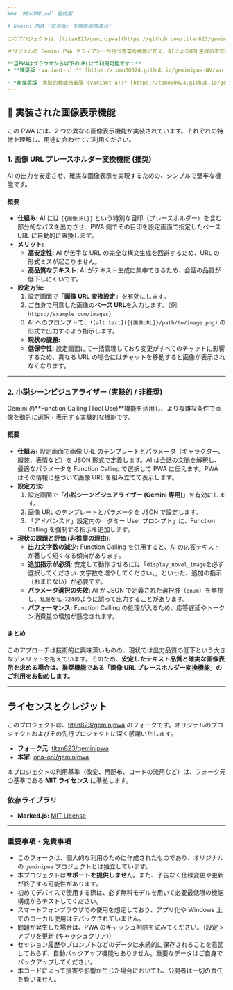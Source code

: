 ```yaml
---
### `README.md` 最終案

# Gemini PWA (拡張版: 多機能画像表示)

このプロジェクトは、[titan823/geminipwa](https://github.com/titan823/geminipwa) をフォークし、AIとの対話中に動的に画像を生成・表示するための2つの異なるアプローチ（**推奨**と**実験的**）を実装した独自拡張バージョンです。

オリジナルの Gemini PWA クライアントが持つ豊富な機能に加え、AIによるURL生成の不安定さを解決し、より表現力豊かなチャット体験を実現することを目指しています。

**当PWAはブラウザから以下のURLにて利用可能です：**
- **推奨版 (variant-b):** [https://tomo00024.github.io/geminipwa-NV/variant-b/](https://tomo00024.github.io/geminipwa-NV/variant-b/)

- *非推奨版　実験的機能搭載版 (variant-a):* [https://tomo00024.github.io/geminipwa-NV/variant-a/](https://tomo00024.github.io/geminipwa-NV/variant-a/)
---
```


## 🌟 実装された画像表示機能

この PWA には、2 つの異なる画像表示機能が実装されています。それぞれの特徴を理解し、用途に合わせてご利用ください。

### 1. 画像 URL プレースホルダー変換機能 (推奨)

AI の出力を安定させ、確実な画像表示を実現するための、シンプルで堅牢な機能です。

#### 概要

- **仕組み:** AI には `{{画像URL}}` という特別な目印（プレースホルダー）を含む部分的なパスを出力させ、PWA 側でその目印を設定画面で指定したベース URL に自動的に置換します。
- **メリット:**
  - **高安定性:** AI が苦手な URL の完全な構文生成を回避するため、URL の形式ミスが起こりません。
  - **高品質なテキスト:** AI がテキスト生成に集中できるため、会話の品質が低下しにくいです。
- **設定方法:**
  1.  設定画面で「**画像 URL 変換設定**」を有効にします。
  2.  ご自身で用意した画像の**ベース URL**を入力します。（例: `https://example.com/images`）
  3.  AI へのプロンプトで、`![alt text]({{画像URL}}/path/to/image.png)` の形式で出力するよう指示します。
  - **現状の課題:**
  - **低保守性:** 設定画面にて一括管理しており変更がすべてのチャットに影響するため、異なる URL の場合にはチャットを移動すると画像が表示されなくなります。

---

### 2. 小説シーンビジュアライザー (実験的 / 非推奨)

Gemini の**Function Calling (Tool Use)**機能を活用し、より複雑な条件で画像を動的に選択・表示する実験的な機能です。

#### 概要

- **仕組み:** 設定画面で画像 URL のテンプレートとパラメータ（キャラクター、服装、表情など）を JSON 形式で定義します。AI は会話の文脈を解釈し、最適なパラメータを Function Calling で選択して PWA に伝えます。PWA はその情報に基づいて画像 URL を組み立てて表示します。
- **設定方法:**
  1.  設定画面で「**小説シーンビジュアライザー (Gemini 専用)**」を有効にします。
  2.  画像 URL のテンプレートとパラメータを JSON で設定します。
  3.  「アドバンスド」設定内の「ダミー User プロンプト」に、Function Calling を強制する指示を追加します。
- **現状の課題と評価 (非推奨の理由):**
  - **出力文字数の減少:** Function Calling を併用すると、AI の応答テキストが著しく短くなる傾向があります。
  - **追加指示が必須:** 安定して動作させるには「`display_novel_image`を必ず選択してください.
    文字数を増やしてください。」といった、追加の指示（おまじない）が必要です。
  - **パラメータ選択の失敗:** AI が JSON で定義された選択肢（`enum`）を無視し、`私服`を`私-724`のように誤って出力することがあります。
  - **パフォーマンス:** Function Calling の処理が入るため、応答遅延やトークン消費量の増加が懸念されます。

#### まとめ

このアプローチは技術的に興味深いものの、現状では出力品質の低下という大きなデメリットを抱えています。そのため、**安定したテキスト品質と確実な画像表示を求める場合は、推奨機能である「画像 URL プレースホルダー変換機能」のご利用をお勧めします。**

---

## ライセンスとクレジット

このプロジェクトは、[titan823/geminipwa](https://github.com/titan823/geminipwa) のフォークです。オリジナルのプロジェクトおよびその先行プロジェクトに深く感謝いたします。

- **フォーク元:** [titan823/geminipwa](https://github.com/titan823/geminipwa)
- **本家:** [ona-oni/geminipwa](https://github.com/ona-oni/geminipwa)

本プロジェクトの利用基準（改変、再配布、コードの流用など）は、フォーク元の基準である **MIT ライセンス** に準拠します。

### 依存ライブラリ

- **Marked.js:** [MIT License](https://github.com/markedjs/marked/blob/master/LICENSE.md)

---

### 重要事項・免責事項

- このフォークは、個人的な利用のために作成されたものであり、オリジナルの `geminipwa` プロジェクトとは独立しています。
- 本プロジェクトは**サポートを提供しません**。また、予告なく仕様変更や更新が終了する可能性があります。
- 初めてデバイスで使用する際は、必ず無料モデルを用いて必要最低限の機能構成からテストしてください。
- スマートフォンブラウザでの使用を想定しており、アプリ化や Windows 上でのローカル使用はデバッグされていません。
- 問題が発生した場合は、PWA のキャッシュ削除を試みてください。（設定 > アプリを更新 (キャッシュクリア)）
- セッション履歴やプロンプトなどのデータは永続的に保存されることを意図しておらず、自動バックアップ機能もありません。重要なデータはご自身でバックアップしてください。
- 本コードによって損害や影響が生じた場合においても、公開者は一切の責任を負いません。
